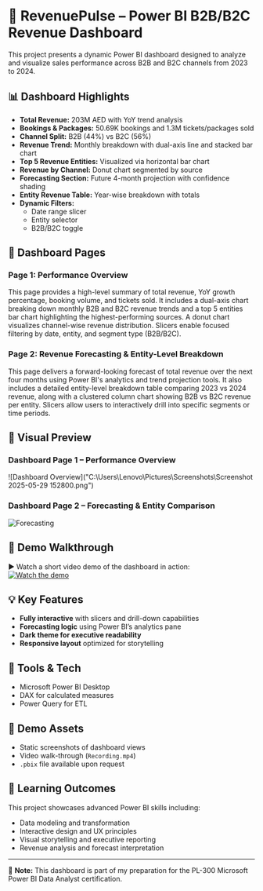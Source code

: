 # 🎯 RevenuePulse – Power BI B2B/B2C Revenue Dashboard

This project presents a dynamic Power BI dashboard designed to analyze and visualize sales performance across B2B and B2C channels from 2023 to 2024.

## 📊 Dashboard Highlights

- **Total Revenue:** 203M AED with YoY trend analysis
- **Bookings & Packages:** 50.69K bookings and 1.3M tickets/packages sold
- **Channel Split:** B2B (44%) vs B2C (56%)
- **Revenue Trend:** Monthly breakdown with dual-axis line and stacked bar chart
- **Top 5 Revenue Entities:** Visualized via horizontal bar chart
- **Revenue by Channel:** Donut chart segmented by source
- **Forecasting Section:** Future 4-month projection with confidence shading
- **Entity Revenue Table:** Year-wise breakdown with totals
- **Dynamic Filters:**  
  - Date range slicer  
  - Entity selector  
  - B2B/B2C toggle

## 📄 Dashboard Pages

### **Page 1: Performance Overview**
This page provides a high-level summary of total revenue, YoY growth percentage, booking volume, and tickets sold. It includes a dual-axis chart breaking down monthly B2B and B2C revenue trends and a top 5 entities bar chart highlighting the highest-performing sources. A donut chart visualizes channel-wise revenue distribution. Slicers enable focused filtering by date, entity, and segment type (B2B/B2C).

### **Page 2: Revenue Forecasting & Entity-Level Breakdown**
This page delivers a forward-looking forecast of total revenue over the next four months using Power BI's analytics and trend projection tools. It also includes a detailed entity-level breakdown table comparing 2023 vs 2024 revenue, along with a clustered column chart showing B2B vs B2C revenue per entity. Slicers allow users to interactively drill into specific segments or time periods.

## 📸 Visual Preview

### Dashboard Page 1 – Performance Overview  
![Dashboard Overview]("C:\Users\Lenovo\Pictures\Screenshots\Screenshot 2025-05-29 152800.png")

### Dashboard Page 2 – Forecasting & Entity Comparison  
![Forecasting](Screenshots/page2_forecast.png)

## 🎥 Demo Walkthrough  
▶️ Watch a short video demo of the dashboard in action:  
[![Watch the demo](Screenshots/page1_overview.png)](Demo/dashboard_walkthrough.mp4)
## 💡 Key Features

- **Fully interactive** with slicers and drill-down capabilities  
- **Forecasting logic** using Power BI’s analytics pane  
- **Dark theme for executive readability**  
- **Responsive layout** optimized for storytelling

## 🔧 Tools & Tech

- Microsoft Power BI Desktop  
- DAX for calculated measures  
- Power Query for ETL

## 📁 Demo Assets

- Static screenshots of dashboard views  
- Video walk-through (`Recording.mp4`)  
- `.pbix` file available upon request

## 🧠 Learning Outcomes

This project showcases advanced Power BI skills including:
- Data modeling and transformation  
- Interactive design and UX principles  
- Visual storytelling and executive reporting  
- Revenue analysis and forecast interpretation

---

📌 **Note:** This dashboard is part of my preparation for the PL-300 Microsoft Power BI Data Analyst certification.
